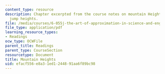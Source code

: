 ```yaml
---
content_type: resource
description: Chapter excerpted from the course notes on mountain Heights and animal
  jump heights.
file: /media/courses/6-055j-the-art-of-approximation-in-science-and-engineering-spring-2008/efacf556e8a31ed1244891aa6f89bc98_feb22c.pdf
file_type: application/pdf
learning_resource_types:
- Readings
ocw_type: OCWFile
parent_title: Readings
parent_type: CourseSection
resourcetype: Document
title: Mountain Heights
uid: efacf556-e8a3-1ed1-2448-91aa6f89bc98
---
```

